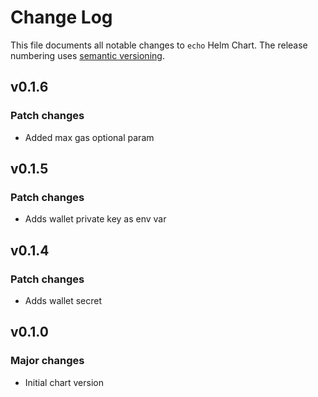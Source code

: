 # Change Log

This file documents all notable changes to `echo` Helm Chart. The release
numbering uses [semantic versioning](http://semver.org).


## v0.1.6

### Patch changes

* Added max gas optional param

## v0.1.5

### Patch changes

* Adds wallet private key as env var

## v0.1.4

### Patch changes

* Adds wallet secret


## v0.1.0

### Major changes

* Initial chart version


